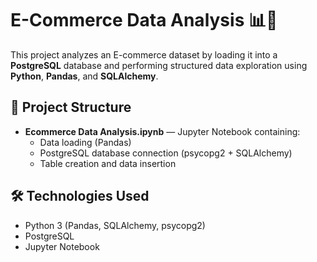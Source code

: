 # E-Commerce Data Analysis 📊🛒

This project analyzes an E-commerce dataset by loading it into a **PostgreSQL** database and performing structured data exploration using **Python**, **Pandas**, and **SQLAlchemy**.

## 📂 Project Structure
- **Ecommerce Data Analysis.ipynb** — Jupyter Notebook containing:
  - Data loading (Pandas)
  - PostgreSQL database connection (psycopg2 + SQLAlchemy)
  - Table creation and data insertion

## 🛠️ Technologies Used
- Python 3 (Pandas, SQLAlchemy, psycopg2)
- PostgreSQL
- Jupyter Notebook

